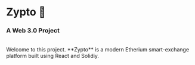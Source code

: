 # Zypto 🚀

### A Web 3.0 Project

<br>
Welcome to this project. **Zypto** is a modern Etherium smart-exchange platform built using React and Solidiy.
